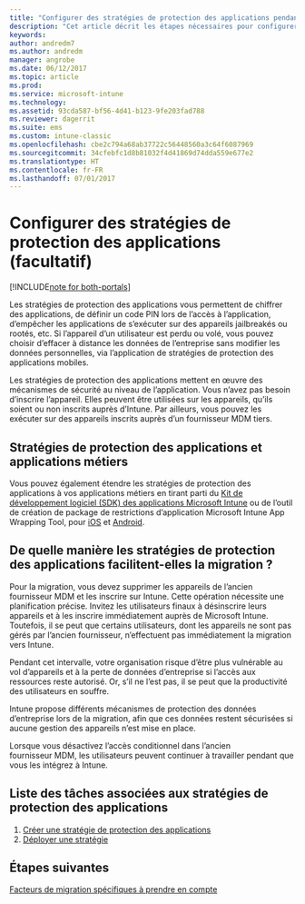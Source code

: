 ```yaml
---
title: "Configurer des stratégies de protection des applications pendant une migration Intune"
description: "Cet article décrit les étapes nécessaires pour configurer des stratégies de protection des applications lors d’une migration Intune."
keywords: 
author: andredm7
ms.author: andredm
manager: angrobe
ms.date: 06/12/2017
ms.topic: article
ms.prod: 
ms.service: microsoft-intune
ms.technology: 
ms.assetid: 93cda587-bf56-4d41-b123-9fe203fad788
ms.reviewer: dagerrit
ms.suite: ems
ms.custom: intune-classic
ms.openlocfilehash: cbe2c794a68ab37722c56448560a3c64f6087969
ms.sourcegitcommit: 34cfebfc1d8b81032f4d41869d74dda559e677e2
ms.translationtype: HT
ms.contentlocale: fr-FR
ms.lasthandoff: 07/01/2017
---
```

# <a name="configure-app-protection-policies-optional"></a>Configurer des stratégies de protection des applications (facultatif)

[!INCLUDE[note for both-portals](./includes/note-for-both-portals.md)]

Les stratégies de protection des applications vous permettent de chiffrer des applications, de définir un code PIN lors de l’accès à l’application, d’empêcher les applications de s’exécuter sur des appareils jailbreakés ou rootés, etc. Si l’appareil d’un utilisateur est perdu ou volé, vous pouvez choisir d’effacer à distance les données de l’entreprise sans modifier les données personnelles, via l’application de stratégies de protection des applications mobiles.

Les stratégies de protection des applications mettent en œuvre des mécanismes de sécurité au niveau de l’application. Vous n’avez pas besoin d’inscrire l’appareil. Elles peuvent être utilisées sur les appareils, qu’ils soient ou non inscrits auprès d’Intune. Par ailleurs, vous pouvez les exécuter sur des appareils inscrits auprès d’un fournisseur MDM tiers.

## <a name="app-protection-policies-with-lob-apps"></a>Stratégies de protection des applications et applications métiers

Vous pouvez également étendre les stratégies de protection des applications à vos applications métiers en tirant parti du [Kit de développement logiciel (SDK) des applications Microsoft Intune](/intune-classic/deploy-use/use-the-sdk-to-enable-apps-for-mobile-application-management) ou de l’outil de création de package de restrictions d’application Microsoft Intune App Wrapping Tool, pour [iOS](https://www.microsoft.com/download/details.aspx?id=45218&751be11f-ede8-5a0c-058c-2ee190a24fa6=True) et [Android](https://www.microsoft.com/download/details.aspx?id=47267).

## <a name="how-do-app-protection-policies-help-during-migration"></a>De quelle manière les stratégies de protection des applications facilitent-elles la migration ?

Pour la migration, vous devez supprimer les appareils de l’ancien fournisseur MDM et les inscrire sur Intune. Cette opération nécessite une planification précise. Invitez les utilisateurs finaux à désinscrire leurs appareils et à les inscrire immédiatement auprès de Microsoft Intune. Toutefois, il se peut que certains utilisateurs, dont les appareils ne sont pas gérés par l’ancien fournisseur, n’effectuent pas immédiatement la migration vers Intune.

Pendant cet intervalle, votre organisation risque d’être plus vulnérable au vol d’appareils et à la perte de données d’entreprise si l’accès aux ressources reste autorisé. Or, s’il ne l’est pas, il se peut que la productivité des utilisateurs en souffre.

Intune propose différents mécanismes de protection des données d’entreprise lors de la migration, afin que ces données restent sécurisées si aucune gestion des appareils n’est mise en place.

Lorsque vous désactivez l’accès conditionnel dans l’ancien fournisseur MDM, les utilisateurs peuvent continuer à travailler pendant que vous les intégrez à Intune.

## <a name="task-list-for-app-protection-policies"></a>Liste des tâches associées aux stratégies de protection des applications

1. [Créer une stratégie de protection des applications](/intune/app-protection-policies#create-an-app-protection-policy)
2. [Déployer une stratégie](/intune/app-protection-policies#deploy-a-policy-to-users)


## <a name="next-steps"></a>Étapes suivantes 

[Facteurs de migration spécifiques à prendre en compte](migration-guide-considerations.md)

